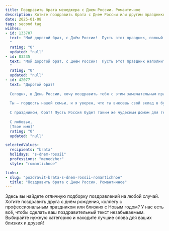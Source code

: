 ```yaml
---
title: Поздравить брата менеджера с Днем России. Романтичное
description: Хотите поздравить брата с Днем России или другим праздником? Наш ИИ создаст незабываемое поздравление, а вы обязательно выделитесь среди других.  
date: 2025-01-08
tags: second tag
wishes:
- id: 133707
  text: "Мой дорогой брат, с Днём России!  Пусть этот праздник, полный гордости за нашу страну, станет символом твоей собственной силы и успеха.  Ты – настоящий менеджер своей жизни, умело управляешь ею,  и я восхищаюсь твоей целеустремленностью и  нежностью сердца. Желаю тебе огромного счастья, любви и благополучия, чтобы каждый день был полон ярких красок и  искренности чувств, как необъятное небо нашей Родины.
  "
  rating: "0"
  updated: "null"
- id: 83235
  text: "Мой дорогой брат, с Днём России!  Пусть этот праздник наполнит твою жизнь таким же величием и красотой, как бескрайние просторы нашей Родины.  Пусть твоя работа менеджера приносит тебе не только успех, но и вдохновение,  а каждый новый день будет наполнен любовью, счастьем и светлыми надеждами.  Я бесконечно люблю тебя и горжусь тобой!
  "
  rating: "0"
  updated: "null"
- id: 42077
  text: "Дорогой брат!
  
  Сегодня, в День России, хочу поздравить тебя с этим замечательным праздником! Как менеджер, ты творишь чудеса, объединяя людей и идеи, словно строишь мосты между сердцами. Пусть каждый новый проект приносит вдохновение и удовлетворение, а все мечты обретают реальные очертания.
  
  Ты — гордость нашей семьи, и я уверен, что ты внесешь свой вклад в будущее нашей страны, делая её лучше и ярче. Желаю тебе гармонии в душе, успехов в работе и, конечно, настоящей любви, которая согреет твоё сердце в любой буре.
  
  С праздником, брат! Пусть Россия будет таким же чудесным домом для тебя, как ты сам для всех нас!
  
  С любовью,
  [Твое имя]"
  rating: "0"
  updated: "null"

selectedValues:
  recipients: "brata"
  holidays: "s-dnem-rossii"
  professions: "menedzher"
  style: "romantichnoe"

links:
- slug: "pozdravit-brata-s-dnem-rossii-romantichnoe"
  title: "Поздравить брата с Днем России. Романтичное"
---
```


Здесь вы найдете отличную подборку поздравлений на любой случай.
Хотите поздравить друга с днём рождения, коллегу с профессиональным праздником или близких с Новым годом? У нас есть всё, чтобы сделать ваш поздравительный текст незабываемым. Выбирайте нужную категорию и находите лучшие слова для ваших близких и друзей!
